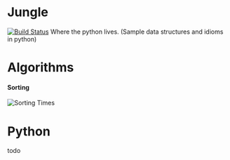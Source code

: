 # Jungle
[![Build Status](https://travis-ci.org/cfollow1/Jungle.svg?branch=master)](https://travis-ci.org/cfollow1/Jungle)
Where the python lives. (Sample data structures and idioms in python)

# Algorithms
#### Sorting
![Sorting Times](/Algorithms/plots/SortPlot.jpg)


# Python
todo
